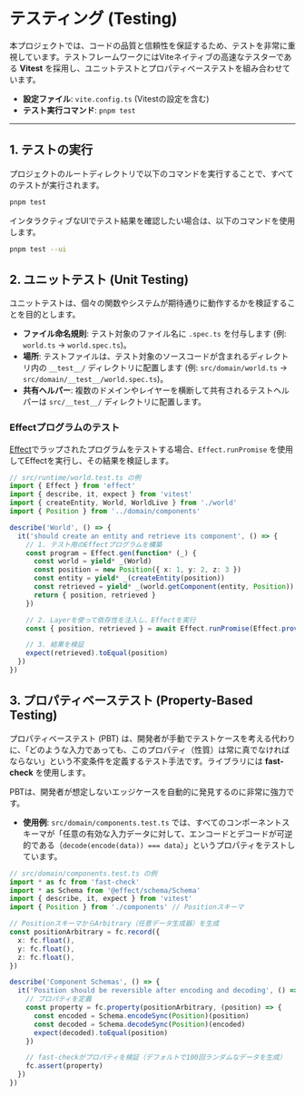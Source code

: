 # テスティング (Testing)

本プロジェクトでは、コードの品質と信頼性を保証するため、テストを非常に重視しています。テストフレームワークにはViteネイティブの高速なテスターである **Vitest** を採用し、ユニットテストとプロパティベーステストを組み合わせています。

- **設定ファイル**: `vite.config.ts` (Vitestの設定を含む)
- **テスト実行コマンド**: `pnpm test`

---

## 1. テストの実行

プロジェクトのルートディレクトリで以下のコマンドを実行することで、すべてのテストが実行されます。

```bash
pnpm test
```

インタラクティブなUIでテスト結果を確認したい場合は、以下のコマンドを使用します。

```bash
pnpm test --ui
```

## 2. ユニットテスト (Unit Testing)

ユニットテストは、個々の関数やシステムが期待通りに動作するかを検証することを目的とします。

- **ファイル命名規則**: テスト対象のファイル名に `.spec.ts` を付与します (例: `world.ts` -> `world.spec.ts`)。
- **場所**: テストファイルは、テスト対象のソースコードが含まれるディレクトリ内の `__test__/` ディレクトリに配置します (例: `src/domain/world.ts` -> `src/domain/__test__/world.spec.ts`)。
- **共有ヘルパー**: 複数のドメインやレイヤーを横断して共有されるテストヘルパーは `src/__test__/` ディレクトリに配置します。

### Effectプログラムのテスト

[Effect](https://effect.website/llms-full.txt)でラップされたプログラムをテストする場合、`Effect.runPromise` を使用してEffectを実行し、その結果を検証します。

```typescript
// src/runtime/world.test.ts の例
import { Effect } from 'effect'
import { describe, it, expect } from 'vitest'
import { createEntity, World, WorldLive } from './world'
import { Position } from '../domain/components'

describe('World', () => {
  it('should create an entity and retrieve its component', () => {
    // 1. テスト用のEffectプログラムを構築
    const program = Effect.gen(function* (_) {
      const world = yield* _(World)
      const position = new Position({ x: 1, y: 2, z: 3 })
      const entity = yield* _(createEntity(position))
      const retrieved = yield* _(world.getComponent(entity, Position))
      return { position, retrieved }
    })

    // 2. Layerを使って依存性を注入し、Effectを実行
    const { position, retrieved } = await Effect.runPromise(Effect.provide(program, WorldLive))

    // 3. 結果を検証
    expect(retrieved).toEqual(position)
  })
})
```

## 3. プロパティベーステスト (Property-Based Testing)

プロパティベーステスト (PBT) は、開発者が手動でテストケースを考える代わりに、「どのような入力であっても、このプロパティ（性質）は常に真でなければならない」という不変条件を定義するテスト手法です。ライブラリには **fast-check** を使用します。

PBTは、開発者が想定しないエッジケースを自動的に発見するのに非常に強力です。

- **使用例**: `src/domain/components.test.ts` では、すべてのコンポーネントスキーマが「任意の有効な入力データに対して、エンコードとデコードが可逆的である（`decode(encode(data)) === data`）」というプロパティをテストしています。

```typescript
// src/domain/components.test.ts の例
import * as fc from 'fast-check'
import * as Schema from '@effect/schema/Schema'
import { describe, it, expect } from 'vitest'
import { Position } from './components' // Positionスキーマ

// PositionスキーマからArbitrary（任意データ生成器）を生成
const positionArbitrary = fc.record({
  x: fc.float(),
  y: fc.float(),
  z: fc.float(),
})

describe('Component Schemas', () => {
  it('Position should be reversible after encoding and decoding', () => {
    // プロパティを定義
    const property = fc.property(positionArbitrary, (position) => {
      const encoded = Schema.encodeSync(Position)(position)
      const decoded = Schema.decodeSync(Position)(encoded)
      expect(decoded).toEqual(position)
    })

    // fast-checkがプロパティを検証（デフォルトで100回ランダムなデータを生成）
    fc.assert(property)
  })
})
```
